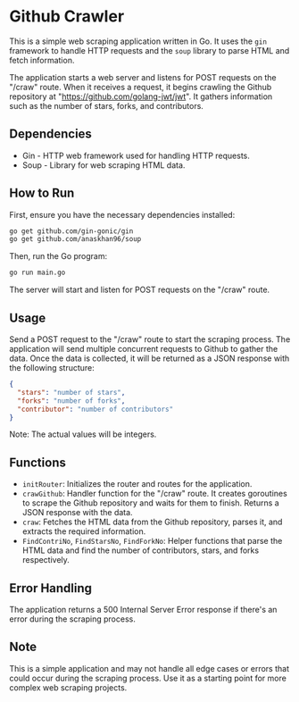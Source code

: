 # Github Crawler

This is a simple web scraping application written in Go. It uses the `gin` framework to handle HTTP requests and the `soup` library to parse HTML and fetch information.

The application starts a web server and listens for POST requests on the "/craw" route. When it receives a request, it begins crawling the Github repository at "https://github.com/golang-jwt/jwt". It gathers information such as the number of stars, forks, and contributors.

## Dependencies

- Gin - HTTP web framework used for handling HTTP requests.
- Soup - Library for web scraping HTML data.

## How to Run

First, ensure you have the necessary dependencies installed:

```bash
go get github.com/gin-gonic/gin
go get github.com/anaskhan96/soup
```

Then, run the Go program:

```bash
go run main.go
```

The server will start and listen for POST requests on the "/craw" route. 

## Usage

Send a POST request to the "/craw" route to start the scraping process. The application will send multiple concurrent requests to Github to gather the data. Once the data is collected, it will be returned as a JSON response with the following structure:

```json
{
  "stars": "number of stars",
  "forks": "number of forks",
  "contributor": "number of contributors"
}
```

Note: The actual values will be integers.

## Functions

- `initRouter`: Initializes the router and routes for the application.
- `crawGithub`: Handler function for the "/craw" route. It creates goroutines to scrape the Github repository and waits for them to finish. Returns a JSON response with the data.
- `craw`: Fetches the HTML data from the Github repository, parses it, and extracts the required information.
- `FindContriNo`, `FindStarsNo`, `FindForkNo`: Helper functions that parse the HTML data and find the number of contributors, stars, and forks respectively.

## Error Handling

The application returns a 500 Internal Server Error response if there's an error during the scraping process.

## Note

This is a simple application and may not handle all edge cases or errors that could occur during the scraping process. Use it as a starting point for more complex web scraping projects.
